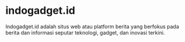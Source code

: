 # indogadget.id
Indogadget.id adalah situs web atau platform berita yang berfokus pada berita dan informasi seputar teknologi, gadget, dan inovasi terkini.
